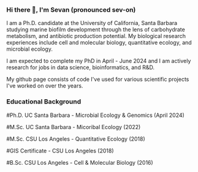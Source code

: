 ### Hi there 👋, I'm Sevan (pronounced sev-on)
I am a Ph.D. candidate at the University of California, Santa Barbara studying marine biofilm development through the lens of carbohydrate metabolism, and antibiotic production potential. My biological research experiences include cell and molecular biology, quantitative ecology, and microbial ecology. 

I am expected to complete my PhD in April - June 2024 and I am actively research for jobs in data science, bioinformatics, and R&D. 

My github page consists of code I've used for various scientific projects I've worked on over the years.

### Educational Background
#Ph.D. UC Santa Barbara - Microbial Ecology & Genomics (April 2024)

#M.Sc. UC Santa Barbara - Micoribal Ecology (2022)

#M.Sc. CSU Los Angeles - Quantitative Ecology (2018)

#GIS Certificate - CSU Los Angeles (2018)

#B.Sc. CSU Los Angeles - Cell & Molecular Biology (2016)

